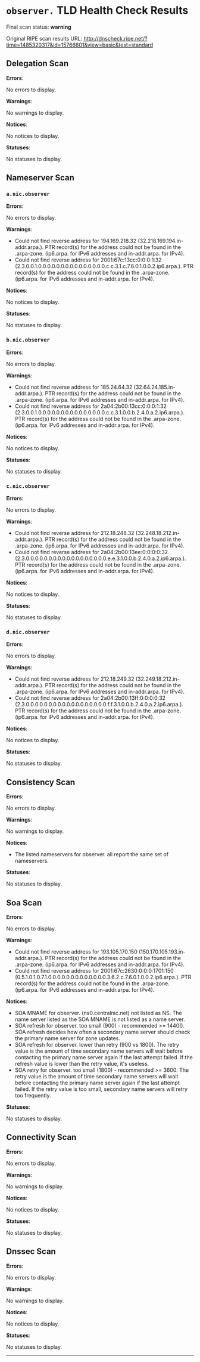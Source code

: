 # `observer.` TLD Health Check Results

Final scan status: **warning** 

Original RIPE scan results URL: http://dnscheck.ripe.net/?time=1485320317&id=15766601&view=basic&test=standard

## Delegation Scan

**Errors**:

No errors to display.

**Warnings**:

No warnings to display.

**Notices**:

No notices to display.

**Statuses**:

No statuses to display.

## Nameserver Scan

### `a.nic.observer`

**Errors**:

No errors to display.

**Warnings**:

* Could not find reverse address for 194.169.218.32 (32.218.169.194.in-addr.arpa.). PTR record(s) for the address could not be found in the .arpa-zone. (ip6.arpa. for IPv6 addresses and in-addr.arpa. for IPv4).
* Could not find reverse address for 2001:67c:13cc:0:0:0:1:32 (2.3.0.0.1.0.0.0.0.0.0.0.0.0.0.0.0.0.0.0.c.c.3.1.c.7.6.0.1.0.0.2.ip6.arpa.). PTR record(s) for the address could not be found in the .arpa-zone. (ip6.arpa. for IPv6 addresses and in-addr.arpa. for IPv4).

**Notices**:

No notices to display.

**Statuses**:

No statuses to display.

### `b.nic.observer`

**Errors**:

No errors to display.

**Warnings**:

* Could not find reverse address for 185.24.64.32 (32.64.24.185.in-addr.arpa.). PTR record(s) for the address could not be found in the .arpa-zone. (ip6.arpa. for IPv6 addresses and in-addr.arpa. for IPv4).
* Could not find reverse address for 2a04:2b00:13cc:0:0:0:1:32 (2.3.0.0.1.0.0.0.0.0.0.0.0.0.0.0.0.0.0.0.c.c.3.1.0.0.b.2.4.0.a.2.ip6.arpa.). PTR record(s) for the address could not be found in the .arpa-zone. (ip6.arpa. for IPv6 addresses and in-addr.arpa. for IPv4).

**Notices**:

No notices to display.

**Statuses**:

No statuses to display.

### `c.nic.observer`

**Errors**:

No errors to display.

**Warnings**:

* Could not find reverse address for 212.18.248.32 (32.248.18.212.in-addr.arpa.). PTR record(s) for the address could not be found in the .arpa-zone. (ip6.arpa. for IPv6 addresses and in-addr.arpa. for IPv4).
* Could not find reverse address for 2a04:2b00:13ee:0:0:0:0:32 (2.3.0.0.0.0.0.0.0.0.0.0.0.0.0.0.0.0.0.0.e.e.3.1.0.0.b.2.4.0.a.2.ip6.arpa.). PTR record(s) for the address could not be found in the .arpa-zone. (ip6.arpa. for IPv6 addresses and in-addr.arpa. for IPv4).

**Notices**:

No notices to display.

**Statuses**:

No statuses to display.

### `d.nic.observer`

**Errors**:

No errors to display.

**Warnings**:

* Could not find reverse address for 212.18.249.32 (32.249.18.212.in-addr.arpa.). PTR record(s) for the address could not be found in the .arpa-zone. (ip6.arpa. for IPv6 addresses and in-addr.arpa. for IPv4).
* Could not find reverse address for 2a04:2b00:13ff:0:0:0:0:32 (2.3.0.0.0.0.0.0.0.0.0.0.0.0.0.0.0.0.0.0.f.f.3.1.0.0.b.2.4.0.a.2.ip6.arpa.). PTR record(s) for the address could not be found in the .arpa-zone. (ip6.arpa. for IPv6 addresses and in-addr.arpa. for IPv4).

**Notices**:

No notices to display.

**Statuses**:

No statuses to display.

## Consistency Scan

**Errors**:

No errors to display.

**Warnings**:

No warnings to display.

**Notices**:

* The listed nameservers for observer. all report the same set of nameservers.

**Statuses**:

No statuses to display.

## Soa Scan

**Errors**:

No errors to display.

**Warnings**:

* Could not find reverse address for 193.105.170.150 (150.170.105.193.in-addr.arpa.). PTR record(s) for the address could not be found in the .arpa-zone. (ip6.arpa. for IPv6 addresses and in-addr.arpa. for IPv4).
* Could not find reverse address for 2001:67c:2630:0:0:0:1701:150 (0.5.1.0.1.0.7.1.0.0.0.0.0.0.0.0.0.0.0.0.0.3.6.2.c.7.6.0.1.0.0.2.ip6.arpa.). PTR record(s) for the address could not be found in the .arpa-zone. (ip6.arpa. for IPv6 addresses and in-addr.arpa. for IPv4).

**Notices**:

* SOA MNAME for observer. (ns0.centralnic.net) not listed as NS. The name server listed as the SOA MNAME is not listed as a name server.
* SOA refresh for observer. too small (900) - recommended >= 14400. SOA refresh decides how often a secondary name server should check the primary name server for zone updates.
* SOA refresh for observer. lower than retry (900 vs 1800). The retry value is the amount of time secondary name servers will wait before contacting the primary name server again if the last attempt failed.  If the refresh value is lower than the retry value, it's useless.
* SOA retry for observer. too small (1800) - recommended >= 3600. The retry value is the amount of time secondary name servers will wait before contacting the primary name server again if the last attempt failed. If the retry value is too small, secondary name servers will retry too frequently.

**Statuses**:

No statuses to display.

## Connectivity Scan

**Errors**:

No errors to display.

**Warnings**:

No warnings to display.

**Notices**:

No notices to display.

**Statuses**:

No statuses to display.

## Dnssec Scan

**Errors**:

No errors to display.

**Warnings**:

No warnings to display.

**Notices**:

No notices to display.

**Statuses**:

No statuses to display.


---
